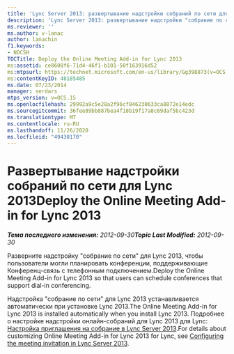 ```yaml
---
title: 'Lync Server 2013: развертывание надстройки собраний по сети для Lync 2013'
description: 'Lync Server 2013: развертывание надстройки "собрание по сети" для Lync 2013.'
ms.reviewer: ''
ms.author: v-lanac
author: lanachin
f1.keywords:
- NOCSH
TOCTitle: Deploy the Online Meeting Add-in for Lync 2013
ms:assetid: ce8608f6-71d4-46f1-b101-50f163916d52
ms:mtpsurl: https://technet.microsoft.com/en-us/library/Gg398873(v=OCS.15)
ms:contentKeyID: 48185485
ms.date: 07/23/2014
manager: serdars
mtps_version: v=OCS.15
ms.openlocfilehash: 29992a9c5e28a2f96cf846230633ca8872e14edc
ms.sourcegitcommit: 36fee89bb887bea4f18b19f17a8c69daf5bc423d
ms.translationtype: MT
ms.contentlocale: ru-RU
ms.lasthandoff: 11/26/2020
ms.locfileid: "49430170"
---
```

# <a name="deploy-the-online-meeting-add-in-for-lync-2013"></a><span data-ttu-id="41f6a-103">Развертывание надстройки собраний по сети для Lync 2013</span><span class="sxs-lookup"><span data-stu-id="41f6a-103">Deploy the Online Meeting Add-in for Lync 2013</span></span>

<div data-xmlns="http://www.w3.org/1999/xhtml">

<div class="topic" data-xmlns="http://www.w3.org/1999/xhtml" data-msxsl="urn:schemas-microsoft-com:xslt" data-cs="https://msdn.microsoft.com/">

<div data-asp="https://msdn2.microsoft.com/asp">



</div>

<div id="mainSection">

<div id="mainBody"><span data-ttu-id="41f6a-104">

<span> </span></span><span class="sxs-lookup"><span data-stu-id="41f6a-104">

<span> </span></span></span>

<span data-ttu-id="41f6a-105">_**Тема последнего изменения:** 2012-09-30_</span><span class="sxs-lookup"><span data-stu-id="41f6a-105">_**Topic Last Modified:** 2012-09-30_</span></span>

<span data-ttu-id="41f6a-106">Разверните надстройку "собрание по сети" для Lync 2013, чтобы пользователи могли планировать конференции, поддерживающие Конференц-связь с телефонным подключением.</span><span class="sxs-lookup"><span data-stu-id="41f6a-106">Deploy the Online Meeting Add-in for Lync 2013 so that users can schedule conferences that support dial-in conferencing.</span></span>

<span data-ttu-id="41f6a-107">Надстройка "собрание по сети" для Lync 2013 устанавливается автоматически при установке Lync 2013.</span><span class="sxs-lookup"><span data-stu-id="41f6a-107">The Online Meeting Add-in for Lync 2013 is installed automatically when you install Lync 2013.</span></span> <span data-ttu-id="41f6a-108">Подробнее о настройке надстройки онлайн-собраний для Lync 2013 для Lync: [Настройка приглашения на собрание в Lync Server 2013](lync-server-2013-configuring-the-meeting-invitation.md).</span><span class="sxs-lookup"><span data-stu-id="41f6a-108">For details about customizing Online Meeting Add-in for Lync 2013 for Lync, see [Configuring the meeting invitation in Lync Server 2013](lync-server-2013-configuring-the-meeting-invitation.md).</span></span>

<span data-ttu-id="41f6a-109"></div>

<span> </span>

</div>

</div>

</span><span class="sxs-lookup"><span data-stu-id="41f6a-109"></div>

<span> </span>

</div>

</div>

</span></span></div>

